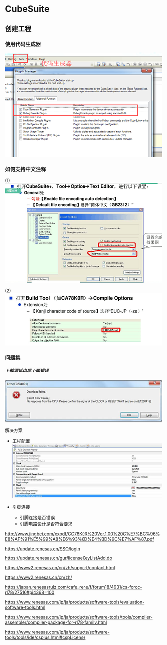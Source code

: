# CubeSuite

## 创建工程

### 使用代码生成器

![](/assets/2.CubeSuiteAssets/工程配置1.png)


### 如何支持中文注释
(1)
![](/assets/2.CubeSuiteAssets/2]L88T$D0YNTYDE~%[10IJP.png)

(2)
![](/assets/2.CubeSuiteAssets/5{7WWFXGB%I1WVCNKVA[C$W.png)

### 问题集

##### 下载调试出现下面错误

![](/assets/2.CubeSuiteAssets/CSError下载调试.jpg)

解决方案

* 工程配置  
  ![](/assets/2.CubeSuiteAssets/CSError下载调试1.jpg)

* 引脚连接

  * 引脚连接是否错误
  * 引脚电路设计是否符合要求



http://www.jingbei.com/xxpdf/CC78K0R%20Ver.1.00%20C%E7%BC%96%E8%AF%91%E5%99%A8%E6%93%8D%E4%BD%9C%E7%AF%87.pdf


https://update.renesas.cn/SSO/login

https://update.renesas.cn/gur/licenseKeyListAdd.do

https://www2.renesas.cn/cn/zh/support/contact.html



https://www2.renesas.cn/cn/zh/


https://japan.renesasrulz.com/cafe_rene/f/forum18/4931/cs-forcc-rl78/27516#pi4368=100

https://www.renesas.com/jp/ja/products/software-tools/evaluation-software-tools.html

https://www.renesas.com/jp/ja/products/software-tools/tools/compiler-assembler/compiler-package-for-rl78-family.html

https://www.renesas.com/jp/ja/products/software-tools/tools/ide/csplus.html#cspLicense

